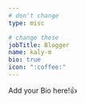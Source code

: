 ```yaml
---
# don't change
type: misc

# change these
jobTitle: Blogger
name: kaly-m
bio: true
icon: ":coffee:"
---
```


Add your Bio here!:+1:
